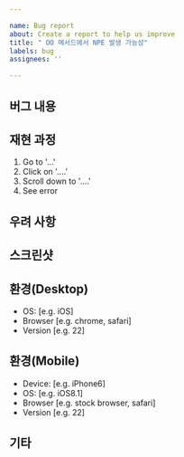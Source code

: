 ```yaml
---

name: Bug report
about: Create a report to help us improve
title: " OO 메서드에서 NPE 발생 가능성"
labels: bug
assignees: ''

---
```


## 버그 내용

## 재현 과정

1. Go to '...'
2. Click on '....'
3. Scroll down to '....'
4. See error

## 우려 사항

## 스크린샷

## 환경(Desktop)

- OS: [e.g. iOS]
- Browser [e.g. chrome, safari]
- Version [e.g. 22]

## 환경(Mobile)

- Device: [e.g. iPhone6]
- OS: [e.g. iOS8.1]
- Browser [e.g. stock browser, safari]
- Version [e.g. 22]

## 기타